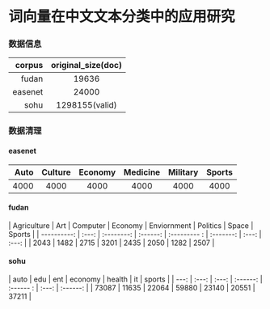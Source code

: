 # 词向量在中文文本分类中的应用研究
### 数据信息
| corpus      | original_size(doc)      |
| ----------: |:-------------: |
| fudan       | 19636          |
| easenet     | 24000          |
| sohu        | 1298155(valid) |

### 数据清理
#### easenet
| Auto      | Culture   | Economy  | Medicine  | Military    | Sports    |
| --------: |:--------: |:-------: |:--------: |:----------: |:--------: |
| 4000      | 4000      | 4000     | 4000      | 4000        | 4000      |



#### fudan
| Agriculture | Art | Computer | Economy | Enviornment | Politics | Space | Sports |
| ----------: | :---: | :--------: | :------:  | :--------- : | :-------: | :---: | :---: |
| 2043        | 1482 | 2715      | 3201    | 2435        | 2050    | 1282 | 2507 |

#### sohu
| auto | edu | ent | economy | health | it  | sports |
| ---: | :---: | :---: | :------:  | :------ : | :---: | :------: |
| 73087 | 11635 | 22064 | 59880   | 23140   | 20551 | 37211   |